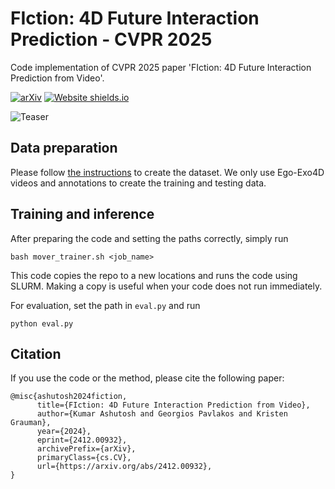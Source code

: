 # FIction: 4D Future Interaction Prediction - CVPR 2025

Code implementation of CVPR 2025 paper 'FIction: 4D Future Interaction Prediction from Video'.

[![arXiv](https://img.shields.io/badge/arXiv-2412.00932-00ff00.svg)](https://arxiv.org/pdf/2412.00932.pdf)  [![Website shields.io](https://img.shields.io/website-up-down-green-red/http/shields.io.svg)](https://vision.cs.utexas.edu/projects/FIction/)

![Teaser](teaser.png)

## Data preparation

Please follow [the instructions](preprocess/README.md) to create the dataset. We only use Ego-Exo4D videos and annotations to create the training and testing data.

## Training and inference

After preparing the code and setting the paths correctly, simply run

```
bash mover_trainer.sh <job_name>
```

This code copies the repo to a new locations and runs the code using SLURM. Making a copy is useful when your code does not run immediately.

For evaluation, set the path in `eval.py` and run

```
python eval.py
```

## Citation

If you use the code or the method, please cite the following paper:

```bibtek
@misc{ashutosh2024fiction,
      title={FIction: 4D Future Interaction Prediction from Video}, 
      author={Kumar Ashutosh and Georgios Pavlakos and Kristen Grauman},
      year={2024},
      eprint={2412.00932},
      archivePrefix={arXiv},
      primaryClass={cs.CV},
      url={https://arxiv.org/abs/2412.00932}, 
}
```
